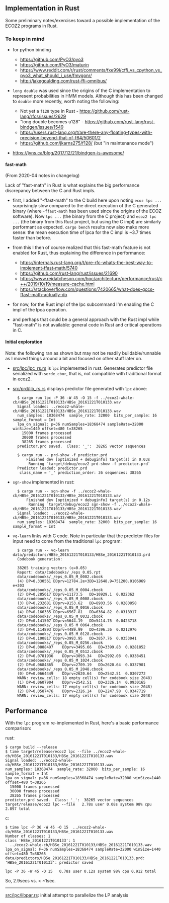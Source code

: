 ## Implementation in Rust

Some preliminary notes/exercises toward a possible
implementation of the ECOZ2 programs in Rust.

### To keep in mind

- for python binding
    - https://github.com/PyO3/pyo3
    - https://github.com/PyO3/maturin
    - https://www.reddit.com/r/rust/comments/fxe99l/cffi_vs_cpython_vs_pyo3_what_should_i_use/fmvgonr/
    - http://jakegoulding.com/rust-ffi-omnibus/

- `long double` was used since the origins of the C implementation to represent
   probabilities in HMM models.
   Although this has been changed to `double` more recently, worth noting the
   following:

    - Not yet a `f128` type in Rust - https://github.com/rust-lang/rfcs/issues/2629
    - "long double becomes u128" - https://github.com/rust-lang/rust-bindgen/issues/1549
    - https://users.rust-lang.org/t/are-there-any-floating-types-with-precision-beyond-that-of-f64/50601/2
    - https://github.com/jkarns275/f128/ (but "in maintenance mode")
    
- https://jvns.ca/blog/2017/12/21/bindgen-is-awesome/

#### fast-math

(From 2020-04 notes in changelog)

Lack of "fast-math" in Rust is what explains the big performance discrepancy
between the C and Rust impls.

- first, I added "-ffast-math" to the C build here upon noting `ecoz lpc ...`
  surprisingly slow compared to the direct execution of the C generated binary
  (where `-ffast-math` has been used since the origins of the ECOZ software).
  Now `lpc ...` (the binary from the C project) and `ecoz2 lpc ...`
  (the binary from this Rust project, but using the C impl) are similarly
  performant as expected.
  `cargo bench` results now also make more sense: the mean execution time
  of lpca for the C impl is ~3.7 times faster than before.
   
- from this I then of course realized that this fast-math feature is not
  enabled for Rust, thus explaining the difference in performance: 
    - https://internals.rust-lang.org/t/pre-rfc-whats-the-best-way-to-implement-ffast-math/5740
    - https://github.com/rust-lang/rust/issues/21690
    - https://www.reidatcheson.com/hpc/architecture/performance/rust/c++/2019/10/19/measure-cache.html
    - https://stackoverflow.com/questions/7420665/what-does-gccs-ffast-math-actually-do

- for now, for the Rust impl of the lpc subcommand I'm enabling the C impl of the lpca operation.
  
- and perhaps that could be a general approach with the Rust impl while "fast-math" is not available:
  general code in Rust and critical operations in C.
 

#### Initial exploration

Note: the following ran as shown but may not be readily buildable/runnable
as I moved things around a bit and focused on other stuff later on. 

- [src/lpc/lpc_rs.rs](src/lpc/lpc_rs.rs) is `lpc` implemented in rust.
   Generates predictor file serialized with
  `serde_cbor`, that is, not compatible with traditional format in ecoz2.
  
- [src/prd/lib_rs.rs](src/prd/lib_rs.rs)
  displays predictor file generated with `lpc` above:

        $ cargo run lpc -P 36 -W 45 -O 15 -f ../ecoz2-whale-cb/HBSe_20161221T010133/HBSe_20161221T010133.wav
        Signal loaded: ../ecoz2-whale-cb/HBSe_20161221T010133/HBSe_20161221T010133.wav
        num_samples: 18368474  sample_rate: 32000  bits_per_sample: 16  sample_format = Int
        lpa_on_signal: p=36 numSamples=18368474 sampleRate=32000 winSize=1440 offset=480 t=38265
          15000 frames processed
          30000 frames processed
          38265 frames processed
        predictor.prd saved.  Class: '_':  38265 vector sequences
        
        $ cargo run -- prd-show -f predictor.prd
            Finished dev [optimized + debuginfo] target(s) in 0.03s
             Running `target/debug/ecoz2 prd-show -f predictor.prd`
        Predictor loaded: predictor.prd
         class_name = '_' prediction_order: 36 sequences: 38265

- `sgn-show` implemented in rust:

        $ cargo run -- sgn-show -f ../ecoz2-whale-cb/HBSe_20161221T010133/HBSe_20161221T010133.wav
            Finished dev [optimized + debuginfo] target(s) in 0.12s
             Running `target/debug/ecoz2 sgn-show -f ../ecoz2-whale-cb/HBSe_20161221T010133/HBSe_20161221T010133.wav`
        Signal loaded: ../ecoz2-whale-cb/HBSe_20161221T010133/HBSe_20161221T010133.wav
        num_samples: 18368474  sample_rate: 32000  bits_per_sample: 16  sample_format = Int
    
- `vq-learn` links with C code. Note in particular that the predictor files
  for input need to come from the traditional `lpc` program:
  
        $ cargo run -- vq-learn data/predictors/HBSe_20161221T010133/HBSe_20161221T010133.prd 
        Codebook generation:
        
        38265 training vectors (ε=0.05)
        Report: data/codebooks/_/eps_0.05.rpt
        data/codebooks/_/eps_0.05_M_0002.cbook
        (4)	DP=0.330561	DDprv=12784.2e+3DD=12648.9=751200.0106969      e+303
        data/codebooks/_/eps_0.05_M_0004.cbook
        (2)	DP=0.285617	DDprv=11173.5	DD=10929.1	0.022362
        data/codebooks/_/eps_0.05_M_0008.cbook
        (3)	DP=0.232681	DDprv=9153.62	DD=8903.56	0.0280858
        data/codebooks/_/eps_0.05_M_0016.cbook
        (4)	DP=0.166335	DDprv=6567.81	DD=6364.82	0.0318917
        data/codebooks/_/eps_0.05_M_0032.cbook
        (2)	DP=0.141507	DDprv=5644.19	DD=5414.75	0.0423718
        data/codebooks/_/eps_0.05_M_0064.cbook
        (3)	DP=0.114893	DDprv=4489.99	DD=4396.36	0.0212976
        data/codebooks/_/eps_0.05_M_0128.cbook
        (2)	DP=0.100817	DDprv=3993.95	DD=3857.76	0.0353041
        data/codebooks/_/eps_0.05_M_0256.cbook
        (2)	DP=0.0888497	DDprv=3495.66	DD=3399.83	0.0281852
        data/codebooks/_/eps_0.05_M_0512.cbook
        (2)	DP=0.0781936	DDprv=3093.34	DD=2992.08	0.0338451
        data/codebooks/_/eps_0.05_M_1024.cbook
        (2)	DP=0.0684865	DDprv=2709.19	DD=2620.64	0.0337901
        data/codebooks/_/eps_0.05_M_2048.cbook
        (0)	DP=0.0664449	DDprv=2620.64	DD=2542.51	0.0307272
        WARN: review_cells: 18 empty cell(s) for codebook size 2048)
        (1)	DP=0.0607904	DDprv=2542.51	DD=2326.14	0.0930165
        WARN: review_cells: 17 empty cell(s) for codebook size 2048)
        (2)	DP=0.0587476	DDprv=2326.14	DD=2247.98	0.0347719
        WARN: review_cells: 17 empty cell(s) for codebook size 2048)
    
## Performance    

With the `lpc` program re-implemented in Rust, here's a basic performance comparison: 

rust:

    $ cargo build --release
    $ time target/release/ecoz2 lpc --file ../ecoz2-whale-cb/HBSe_20161221T010133/HBSe_20161221T010133.wav
    Signal loaded: ../ecoz2-whale-cb/HBSe_20161221T010133/HBSe_20161221T010133.wav
    num_samples: 18368474  sample_rate: 32000  bits_per_sample: 16  sample_format = Int
    lpa_on_signal: p=36 numSamples=18368474 sampleRate=32000 winSize=1440 offset=480 t=38265
      15000 frames processed
      30000 frames processed
      38265 frames processed
    predictor.prd saved.  Class: '_':  38265 vector sequences
    target/release/ecoz2 lpc --file   2.78s user 0.08s system 98% cpu 2.897 total

c:
    
    $ time lpc -P 36 -W 45 -O 15  ../ecoz2-whale-cb/HBSe_20161221T010133/HBSe_20161221T010133.wav
    Number of classes: 1
    class 'HBSe_20161221T010133': 1
      ../ecoz2-whale-cb/HBSe_20161221T010133/HBSe_20161221T010133.wav
    lpa_on_signal: P=36 numSamples=18368474 sampleRate=32000 winSize=1440 offset=480 T=38265
    data/predictors/HBSe_20161221T010133/HBSe_20161221T010133.prd: 'HBSe_20161221T010133': predictor saved
    
    lpc -P 36 -W 45 -O 15   0.78s user 0.12s system 98% cpu 0.912 total
    
So, 2.9secs vs. < ~1sec.

----
[src/lpc/libpar.rs](src/lpc/libpar.rs): initial attempt to parallelize the LP analysis 
